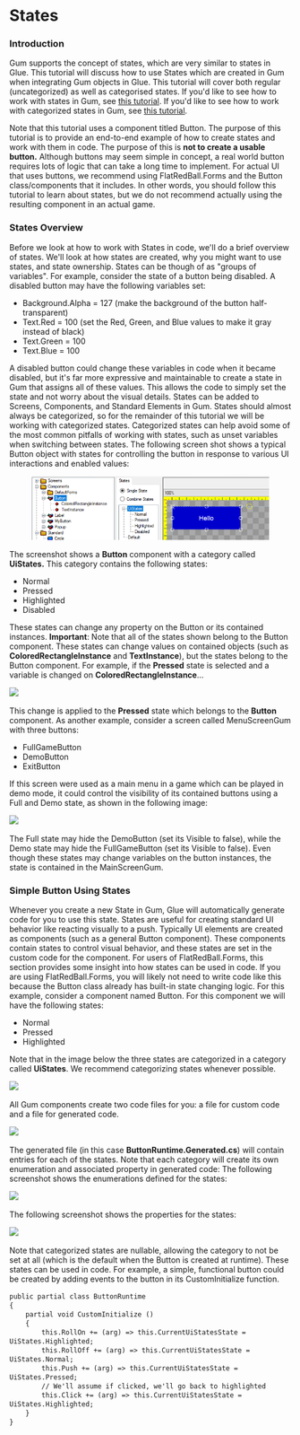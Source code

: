 # States

### Introduction

Gum supports the concept of states, which are very similar to states in Glue. This tutorial will discuss how to use States which are created in Gum when integrating Gum objects in Glue. This tutorial will cover both regular (uncategorized) as well as categorised states. If you'd like to see how to work with states in Gum, see [this tutorial](http://vchelaru.github.io/Gum/tutorials/Usage%20Guide%20\_%20States.html). If you'd like to see how to work with categorized states in Gum, see [this tutorial](http://vchelaru.github.io/Gum/tutorials/Usage%20Guide%20\_%20State%20Categories.html).

Note that this tutorial uses a component titled Button. The purpose of this tutorial is to provide an end-to-end example of how to create states and work with them in code. The purpose of this is **not to create a usable button.** Although buttons may seem simple in concept, a real world button requires lots of logic that can take a long time to implement. For actual UI that uses buttons, we recommend using FlatRedBall.Forms and the Button class/components that it includes. In other words, you should follow this tutorial to learn about states, but we do not recommend actually using the resulting component in an actual game.

### States Overview

Before we look at how to work with States in code, we'll do a brief overview of states. We'll look at how states are created, why you might want to use states, and state ownership. States can be though of as "groups of variables". For example, consider the state of a button being disabled. A disabled button may have the following variables set:

* Background.Alpha = 127 (make the background of the button half-transparent)
* Text.Red = 100 (set the Red, Green, and Blue values to make it gray instead of black)
* Text.Green = 100
* Text.Blue = 100

A disabled button could change these variables in code when it became disabled, but it's far more expressive and maintainable to create a state in Gum that assigns all of these values. This allows the code to simply set the state and not worry about the visual details. States can be added to Screens, Components, and Standard Elements in Gum. States should almost always be categorized, so for the remainder of this tutorial we will be working with categorized states. Categorized states can help avoid some of the most common pitfalls of working with states, such as unset variables when switching between states. The following screen shot shows a typical Button object with states for controlling the button in response to various UI interactions and enabled values:

<figure><img src="../../media/2019-01-img_5c46551c3c3e3-e1548113244713.png" alt=""><figcaption></figcaption></figure>

The screenshot shows a **Button** component with a category called **UiStates.** This category contains the following states:

* Normal
* Pressed
* Highlighted
* Disabled

These states can change any property on the Button or its contained instances. **Important**: Note that all of the states shown belong to the Button component. These states can change values on contained objects (such as **ColoredRectangleInstance** and **TextInstance**), but the states belong to the Button component. For example, if the **Pressed** state is selected and a variable is changed on **ColoredRectangleInstance**...

![](../../media/2019-01-img\_5c469f61080fc.png)

This change is applied to the **Pressed** state which belongs to the **Button** component. As another example, consider a screen called MenuScreenGum with three buttons:

* FullGameButton
* DemoButton
* ExitButton

If this screen were used as a main menu in a game which can be played in demo mode, it could control the visibility of its contained buttons using a Full and Demo state, as shown in the following image:

![](../../media/2019-01-img\_5c46a3a71db22.png)

The Full state may hide the DemoButton (set its Visible to false), while the Demo state may hide the FullGameButton (set its Visible to false). Even though these states may change variables on the button instances, the state is contained in the MainScreenGum.

### Simple Button Using States

Whenever you create a new State in Gum, Glue will automatically generate code for you to use this state. States are useful for creating standard UI behavior like reacting visually to a push. Typically UI elements are created as components (such as a general Button component). These components contain states to control visual behavior, and these states are set in the custom code for the component. For users of FlatRedBall.Forms, this section provides some insight into how states can be used in code. If you are using FlatRedBall.Forms, you will likely not need to write code like this because the Button class already has built-in state changing logic. For this example, consider a component named Button. For this component we will have the following states:

* Normal
* Pressed
* Highlighted

Note that in the image below the three states are categorized in a category called **UiStates**. We recommend categorizing states whenever possible.

![](../../media/2019-01-img\_5c4221d8f2808.png)

All Gum components create two code files for you: a file for custom code and a file for generated code.

![](../../media/2019-01-img\_5c4223b550fb6.png)

The generated file (in this case **ButtonRuntime.Generated.cs**) will contain entries for each of the states. Note that each category will create its own enumeration and associated property in generated code: The following screenshot shows the enumerations defined for the states:

![](../../media/2019-01-img\_5c4223faa1673.png)

The following screenshot shows the properties for the states:

![](../../media/2019-01-img\_5c422446353d2.png)

Note that categorized states are nullable, allowing the category to not be set at all (which is the default when the Button is created at runtime). These states can be used in code. For example, a simple, functional button could be created by adding events to the button in its CustomInitialize function.

```lang:c#
public partial class ButtonRuntime
{
    partial void CustomInitialize () 
    {
        this.RollOn += (arg) => this.CurrentUiStatesState = UiStates.Highlighted;
        this.RollOff += (arg) => this.CurrentUiStatesState = UiStates.Normal;
        this.Push += (arg) => this.CurrentUiStatesState = UiStates.Pressed;
        // We'll assume if clicked, we'll go back to highlighted
        this.Click += (arg) => this.CurrentUiStatesState = UiStates.Highlighted;
    }
}
```
